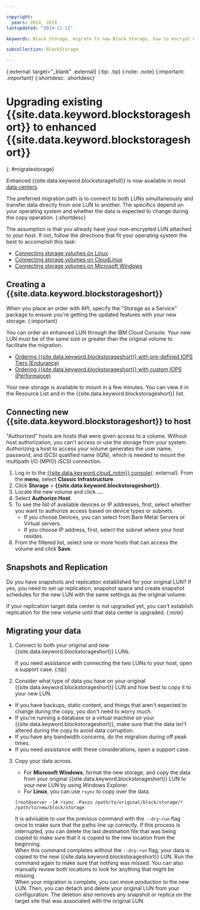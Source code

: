```yaml
---

copyright:
  years: 2014, 2019
lastupdated: "2019-11-11"

keywords: Block Storage, migrate to new Block Storage, how to encrypt existing Block Storage,

subcollection: BlockStorage

---
```

{:external: target="_blank" .external}
{:tip: .tip}
{:note: .note}
{:important: .important}
{:shortdesc: .shortdesc}

# Upgrading existing {{site.data.keyword.blockstorageshort}} to enhanced {{site.data.keyword.blockstorageshort}}
{: #migratestorage}

Enhanced {{site.data.keyword.blockstoragefull}} is now available in most [data centers](/docs/infrastructure/BlockStorage?topic=BlockStorage-selectDC).

The preferred migration path is to connect to both LUNs simultaneously and transfer data directly from one LUN to another. The specifics depend on your operating system and whether the data is expected to change during the copy operation.
{:shortdesc}

The assumption is that you already have your non-encrypted LUN attached to your host. If not, follow the directions that fit your operating system the best to accomplish this task:

- [Connecting storage volumes on Linux](/docs/infrastructure/BlockStorage?topic=BlockStorage-mountingLinux)
- [Connecting storage volumes on CloudLinux](/docs/infrastructure/BlockStorage?topic=BlockStorage-mountingCloudLinux)
- [Connecting storage volumes on Microsoft Windows](/docs/infrastructure/BlockStorage?topic=BlockStorage-mountingWindows)

## Creating a {{site.data.keyword.blockstorageshort}}

When you place an order with API, specify the "Storage as a Service" package to ensure you're getting the updated features with your new storage.
{:important}

You can order an enhanced LUN through the IBM Cloud Console. Your new LUN must be of the same size or greater than the original volume to facilitate the migration.

- [Ordering {{site.data.keyword.blockstorageshort}} with pre-defined IOPS Tiers (Endurance)](/docs/infrastructure/BlockStorage?topic=BlockStorage-orderingthroughConsole#orderingthroughConsoleEndurance)
- [Ordering {{site.data.keyword.blockstorageshort}} with custom IOPS (Performance)](/docs/infrastructure/BlockStorage?topic=BlockStorage-orderingthroughConsole#orderingthroughConsolePerformance)

Your new storage is available to mount in a few minutes. You can view it in the Resource List and in the {{site.data.keyword.blockstorageshort}} list.

## Connecting new {{site.data.keyword.blockstorageshort}} to host

"Authorized" hosts are hosts that were given access to a volume. Without host authorization, you can't access or use the storage from your system. Authorizing a host to access your volume generates the user name, password, and iSCSI qualified name (IQN), which is needed to mount the multipath I/O (MPIO) iSCSI connection.

1. Log in to the [{{site.data.keyword.cloud_notm}} console](https://{DomainName}/){: external}. From the **menu**, select **Classic Infrastructure**.
2. Click **Storage** > **{{site.data.keyword.blockstorageshort}}**.
3. Locate the new volume and click **...**.
4. Select **Authorize Host**.
5. To see the list of available devices or IP addresses, first, select whether you want to authorize access based on device types or subnets.
   - If you choose Devices, you can select from Bare Metal Servers or Virtual servers.
   - If you choose IP address, first, select the subnet where your host resides.
6. From the filtered list, select one or more hosts that can access the volume and click **Save**.


## Snapshots and Replication

Do you have snapshots and replication established for your original LUN? If yes, you need to set up replication, snapshot space and create snapshot schedules for the new LUN with the same settings as the original volume.

If your replication target data center is not upgraded yet, you can't establish replication for the new volume until that data center is upgraded.
{:note}


## Migrating your data

1. Connect to both your original and new {{site.data.keyword.blockstorageshort}} LUNs.

   If you need assistance with connecting the two LUNs to your host, open a support case.
   {:tip}

2. Consider what type of data you have on your original {{site.data.keyword.blockstorageshort}} LUN and how best to copy it to your new LUN.
  - If you have backups, static content, and things that aren't expected to change during the copy, you don't need to worry much.
  - If you're running a database or a virtual machine on your {{site.data.keyword.blockstorageshort}}, make sure that the data isn't altered during the copy to avoid data corruption.
  - If you have any bandwidth concerns, do the migration during off peak times.
  - If you need assistance with these considerations, open a support case.

3. Copy your data across.
   - For **Microsoft Windows**, format the new storage, and copy the data from your original {{site.data.keyword.blockstorageshort}} LUN to your new LUN by using Windows Explorer.
   - For **Linux**, you can use `rsync` to copy over the data.
   ```
   [root@server ~]# rsync -Pavzu /path/to/original/block/storage/* /path/to/new/block/storage
   ```

   It is advisable to use the previous command with the `--dry-run` flag once to make sure that the paths line up correctly. If this process is interrupted, you can delete the last destination file that was being copied to make sure that it is copied to the new location from the beginning.<br/>
   When this command completes without the `--dry-run` flag, your data is copied to the new {{site.data.keyword.blockstorageshort}} LUN. Run the command again to make sure that nothing was missed. You can also manually review both locations to look for anything that might be missing.<br/>
   When your migration is complete, you can move production to the new LUN. Then, you can detach and delete your original LUN from your configuration. The deletion also removes any snapshot or replica on the target site that was associated with the original LUN.
